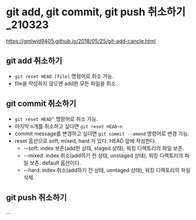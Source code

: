 # git add, git commit, git push 취소하기_210323
https://gmlwjd9405.github.io/2018/05/25/git-add-cancle.html

## git add 취소하기
- `git reset HEAD [file]` 명령어로 취소 가능.
-  file을 작성하지 않으면 add한 모든 파일을 취소.

## git commit 취소하기
- `git reset HEAD^` 명령어로 취소 가능.
-  마지막 n개를 취소하고 싶다면 `git reset HEAD~n`
-  commit message를 변경하고 싶다면 `git commit --amend` 명령어로 변경 가능.
-  reset 옵션으로 soft, mixed, hard 가 있다. HEAD 앞에 작성한다.
   - --soft: index 보존(add한 상태, staged 상태), 워킹 디렉토리의 파일 보존.
   - --mixed: index 취소(add하기 전 상태, unstaged 상태), 워킹 디렉토리의 파일 보존. default 옵션이다.
   - --hard: index 취소(add하기 전 상태, usntaged 상태), 워킹 디렉토리의 파일 삭제.

## git push 취소하기
...
